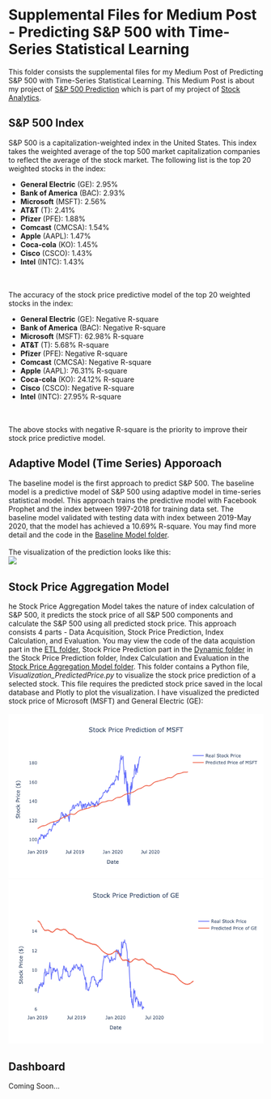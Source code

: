 # Supplemental Files for Medium Post - Predicting S&P 500 with Time-Series Statistical Learning

This folder consists the supplemental files for my Medium Post of <a hred="https://medium.com/@jjsham/predicting-s-p-500-with-time-series-statistical-learning-8b9277e30b2a">Predicting S&P 500 with Time-Series Statistical Learning</a>. This Medium Post is about my project of [S&P 500 Prediction](../SP500Prediction) which is part of my project of [Stock Analytics](..).

## S&P 500 Index
S&P 500 is a capitalization-weighted index in the United States. This index takes the weighted average of the top 500 market capitalization companies to reflect the average of the stock market. The following list is the top 20 weighted stocks in the index:
<ul>
	<li><b>General Electric</b> (GE): 2.95%</li>
	<li><b>Bank of America</b> (BAC): 2.93%</li>
	<li><b>Microsoft</b> (MSFT): 2.56%</li>
	<li><b>AT&T</b> (T): 2.41%</li>
	<li><b>Pfizer</b> (PFE): 1.88%</li>
	<li><b>Comcast</b> (CMCSA): 1.54%</li>
	<li><b>Apple</b> (AAPL): 1.47%</li>
	<li><b>Coca-cola</b> (KO): 1.45%</li>
	<li><b>Cisco</b> (CSCO): 1.43%</li>
	<li><b>Intel</b> (INTC): 1.43%</li>
</ul>
<br><br>
The accuracy of the stock price predictive model of the top 20 weighted stocks in the index:
<ul>
	<li><b>General Electric</b> (GE): Negative R-square</li>
	<li><b>Bank of America</b> (BAC): Negative R-square</li>
	<li><b>Microsoft</b> (MSFT): 62.98% R-square</li>
	<li><b>AT&T</b> (T): 5.68% R-square</li>
	<li><b>Pfizer</b> (PFE): Negative R-square</li>
	<li><b>Comcast</b> (CMCSA): Negative R-square</li>
	<li><b>Apple</b> (AAPL): 76.31% R-square</li>
	<li><b>Coca-cola</b> (KO): 24.12% R-square</li>
	<li><b>Cisco</b> (CSCO): Negative R-square</li>
	<li><b>Intel</b> (INTC): 27.95% R-square</li>
</ul>
<br>
<br>
The above stocks with negative R-square is the priority to improve their stock price predictive model.

## Adaptive Model (Time Series) Apporoach
The baseline model is the first approach to predict S&P 500. The baseline model is a predictive model of S&P 500 using adaptive model in time-series statistical model. This approach trains the predictive model with Facebook Prophet and the index between 1997-2018 for training data set. The baseline model validated with testing data with index between 2019-May 2020, that the model has achieved a 10.69% R-square. You may find more detail and the code in the [Baseline Model folder](../SP500Prediction/BaselineModel).
<br><br>
The visualization of the prediction looks like this:
<br>
<img src="baseline.png">

## Stock Price Aggregation Model
he Stock Price Aggregation Model takes the nature of index calculation of S&P 500, it predicts the stock price of all S&P 500 components and calculate the S&P 500 using all predicted stock price. This approach consists 4 parts - Data Acquisition, Stock Price Prediction, Index Calculation, and Evaluation. You may view the code of the data acquistion part in the [ETL folder](../SP500Prediction/ETLPipelines), Stock Price Prediction part in the [Dynamic folder](../SP500Prediction/PredictionPrice/Dynamic) in the Stock Price Prediction folder, Index Calculation and Evaluation in the [Stock Price Aggregation Model folder](../SP500Prediction/Prediction_AggStockPrice). This folder contains a Python file, <i>Visualization_PredictedPrice.py</i> to visualize the stock price prediction of a selected stock. This file requires the predicted stock price saved in the local database and Plotly to plot the visualization. I have visualized the predicted stock price of Microsoft (MSFT) and General Electric (GE):
<br><br>
<img src="msft.png">
<br>
<img src="ge.png">

## Dashboard
Coming Soon...